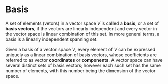 # Basis

A set of elements (vetors) in a vector space $V$ is called a **basis**, or
a set of **basis vectors**, if the vectors are linearly independent and
every vector in the vector space is linear combination of this set. In
more general terms, a basis is a linearly independent spanning set.

Given a basis of a vector space $V$, every element of $V$ can be expressed
uniquely as a linear combination of basis vectors, whose coefficients are
referred to as vector **coordinates** or **components**. A vector space
can have several distinct sets of basis vectors; however each such set has
the same number of elements, with this number being the dimension of the
vector space.
